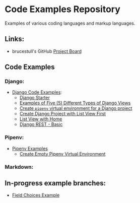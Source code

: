 # Code Examples Repository
Examples of various coding languages and markup languages.

## Links:
* brucestull's GitHub [Project Board](https://github.com/users/brucestull/projects/6)

## Code Examples

### Django:
* [Django Code Examples](./django/README.md):
    * [Django Starter](./django/django-starter/README.md)
    * [Examples of Five (5) Different Types of Django Views](./django/function_and_class_based_list_views/README.md)
    * [Create `pipenv` virtual environment for a Django project](./django/pipenv_setup/README.md)
    * [Create Django Project with List View First](./django/list_create_views/README.md)
    * [List View with Home](./django/list_view_with_home/README.md)
    * [Django REST - Basic](./django/rest_basic/README.md)

### Pipenv:   
* [Pipenv Examples](./pipenv/)
    * [Create Empty Pipenv Virtual Environment](./pipenv/create-empty-pipenv/README.md)

### Markdown:



## In-progress example branches:
* [Field Choices Example](https://github.com/brucestull/examples/tree/4-document-how-choices-works-in-django/django/field_choices)
